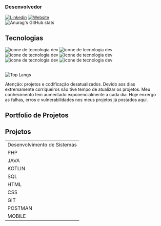### Desenvolvedor

[![Linkedin](https://img.shields.io/badge/LinkedIn-0077B5?style=for-the-badge&logo=linkedin&logoColor=white)](https://www.linkedin.com/in/gabrielsilva17/)
[![Website](https://img.shields.io/badge/dev.to-0A0A0A?style=for-the-badge&logo=devdotto&logoColor=white)](https://my-profile-7.netlify.app/)<br>
![Anurag's GitHub stats](https://github-readme-stats.vercel.app/api?username=GabryelSilvah&show_icons=true&theme=radical)

## Tecnologias

<div>
      <img src="https://img.shields.io/badge/PHP-777BB4?style=for-the-badge&logo=php&logoColor=white" alt="icone de tecnologia dev">
    <img src="https://img.shields.io/badge/JavaScript-F7DF1E?style=for-the-badge&logo=javascript&logoColor=black" alt="icone de tecnologia dev">
        <img src="https://img.shields.io/badge/MySQL-005C84?style=for-the-badge&logo=mysql&logoColor=white" alt="icone de tecnologia dev">
          <img src="https://img.shields.io/badge/Java-ED8B00?style=for-the-badge&logo=openjdk&logoColor=white" alt="icone de tecnologia dev">
           <img src="https://img.shields.io/badge/HTML5-E34F26?style=for-the-badge&logo=html5&logoColor=white" alt="icone de tecnologia dev"> <img src="https://img.shields.io/badge/CSS3-1572B6?style=for-the-badge&logo=css3&logoColor=white" alt="icone de tecnologia dev">
</div><br>

![Top Langs](https://github-readme-stats.vercel.app/api/top-langs/?username=GabryelSilvah&layout=compact)

<p>
       Atenção: projetos e codificação desatualizados. Devido aos dias extremamente corriqueiros não tive tempo de atualizar os projetos. Meu conhecimento tem aumentado exponencialmente a cada dia. Hoje enxergo as falhas, erros e vulnerabilidades nos meus projetos já postados aqui.
</p>
<h2>
      Portfolio de Projetos
</h2>

## Projetos

<table boder="1">
      <tr>
            <td>Desenvolvimento de Sistemas</td>
      </tr>
      <tr>
            <td>PHP</td>
      </tr>
      <tr>
            <td>JAVA</td>
      </tr>
        <tr>
            <td>KOTLIN</td>
      </tr>
      <tr>
            <td>SQL</td>
      </tr>
       <tr>
            <td>HTML</td>
      </tr>
       <tr>
            <td>CSS</td>
      </tr>
       <tr>
            <td>GIT</td>
      </tr>
       <tr>
            <td>POSTMAN</td>
      </tr>
       <tr>
            <td>MOBILE</td>
      </tr>
   
</table>
